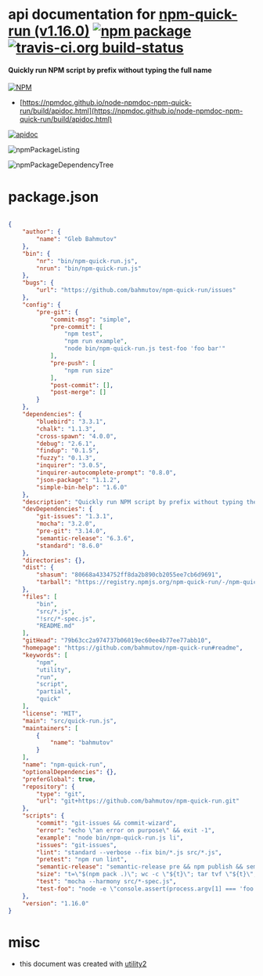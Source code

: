 # api documentation for  [npm-quick-run (v1.16.0)](https://github.com/bahmutov/npm-quick-run#readme)  [![npm package](https://img.shields.io/npm/v/npmdoc-npm-quick-run.svg?style=flat-square)](https://www.npmjs.org/package/npmdoc-npm-quick-run) [![travis-ci.org build-status](https://api.travis-ci.org/npmdoc/node-npmdoc-npm-quick-run.svg)](https://travis-ci.org/npmdoc/node-npmdoc-npm-quick-run)
#### Quickly run NPM script by prefix without typing the full name

[![NPM](https://nodei.co/npm/npm-quick-run.png?downloads=true&downloadRank=true&stars=true)](https://www.npmjs.com/package/npm-quick-run)

- [https://npmdoc.github.io/node-npmdoc-npm-quick-run/build/apidoc.html](https://npmdoc.github.io/node-npmdoc-npm-quick-run/build/apidoc.html)

[![apidoc](https://npmdoc.github.io/node-npmdoc-npm-quick-run/build/screenCapture.buildCi.browser.%252Ftmp%252Fbuild%252Fapidoc.html.png)](https://npmdoc.github.io/node-npmdoc-npm-quick-run/build/apidoc.html)

![npmPackageListing](https://npmdoc.github.io/node-npmdoc-npm-quick-run/build/screenCapture.npmPackageListing.svg)

![npmPackageDependencyTree](https://npmdoc.github.io/node-npmdoc-npm-quick-run/build/screenCapture.npmPackageDependencyTree.svg)



# package.json

```json

{
    "author": {
        "name": "Gleb Bahmutov"
    },
    "bin": {
        "nr": "bin/npm-quick-run.js",
        "nrun": "bin/npm-quick-run.js"
    },
    "bugs": {
        "url": "https://github.com/bahmutov/npm-quick-run/issues"
    },
    "config": {
        "pre-git": {
            "commit-msg": "simple",
            "pre-commit": [
                "npm test",
                "npm run example",
                "node bin/npm-quick-run.js test-foo 'foo bar'"
            ],
            "pre-push": [
                "npm run size"
            ],
            "post-commit": [],
            "post-merge": []
        }
    },
    "dependencies": {
        "bluebird": "3.3.1",
        "chalk": "1.1.3",
        "cross-spawn": "4.0.0",
        "debug": "2.6.1",
        "findup": "0.1.5",
        "fuzzy": "0.1.3",
        "inquirer": "3.0.5",
        "inquirer-autocomplete-prompt": "0.8.0",
        "json-package": "1.1.2",
        "simple-bin-help": "1.6.0"
    },
    "description": "Quickly run NPM script by prefix without typing the full name",
    "devDependencies": {
        "git-issues": "1.3.1",
        "mocha": "3.2.0",
        "pre-git": "3.14.0",
        "semantic-release": "6.3.6",
        "standard": "8.6.0"
    },
    "directories": {},
    "dist": {
        "shasum": "80668a4334752ff8da2b890cb2055ee7cb6d9691",
        "tarball": "https://registry.npmjs.org/npm-quick-run/-/npm-quick-run-1.16.0.tgz"
    },
    "files": [
        "bin",
        "src/*.js",
        "!src/*-spec.js",
        "README.md"
    ],
    "gitHead": "79b63cc2a974737b06019ec60ee4b77ee77abb10",
    "homepage": "https://github.com/bahmutov/npm-quick-run#readme",
    "keywords": [
        "npm",
        "utility",
        "run",
        "script",
        "partial",
        "quick"
    ],
    "license": "MIT",
    "main": "src/quick-run.js",
    "maintainers": [
        {
            "name": "bahmutov"
        }
    ],
    "name": "npm-quick-run",
    "optionalDependencies": {},
    "preferGlobal": true,
    "repository": {
        "type": "git",
        "url": "git+https://github.com/bahmutov/npm-quick-run.git"
    },
    "scripts": {
        "commit": "git-issues && commit-wizard",
        "error": "echo \"an error on purpose\" && exit -1",
        "example": "node bin/npm-quick-run.js li",
        "issues": "git-issues",
        "lint": "standard --verbose --fix bin/*.js src/*.js",
        "pretest": "npm run lint",
        "semantic-release": "semantic-release pre && npm publish && semantic-release post",
        "size": "t=\"$(npm pack .)\"; wc -c \"${t}\"; tar tvf \"${t}\"; rm \"${t}\";",
        "test": "mocha --harmony src/*-spec.js",
        "test-foo": "node -e \"console.assert(process.argv[1] === 'foo bar', process.argv)\""
    },
    "version": "1.16.0"
}
```



# misc
- this document was created with [utility2](https://github.com/kaizhu256/node-utility2)
